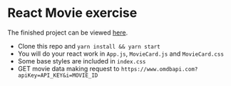 # React Movie exercise

The finished project can be viewed [here](https://codepen.io/josephbona/project/full/XgzxMK).

- Clone this repo and `yarn install && yarn start`
- You will do your react work in `App.js`, `MovieCard.js` and `MovieCard.css`
- Some base styles are included in `index.css`
- GET movie data making request to `https://www.omdbapi.com?apiKey=API_KEY&i=MOVIE_ID`
